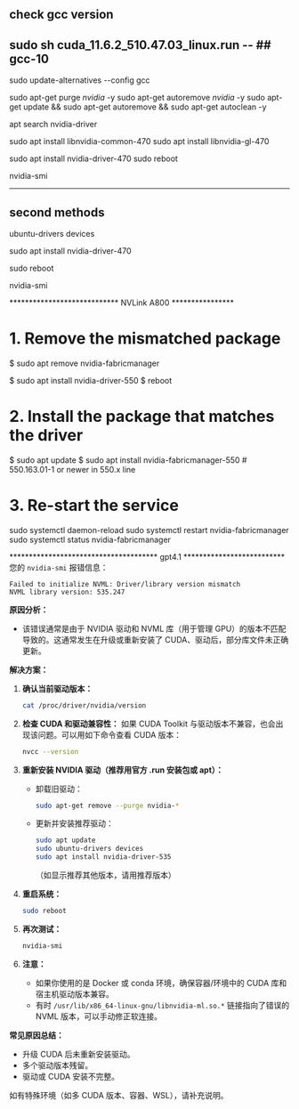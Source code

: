 ## check gcc version
## sudo sh cuda_11.6.2_510.47.03_linux.run -- ## gcc-10 ##
sudo update-alternatives --config gcc

sudo apt-get purge *nvidia* -y
sudo apt-get autoremove *nvidia* -y
sudo apt-get update && sudo apt-get autoremove && sudo apt-get autoclean -y


apt search nvidia-driver


sudo apt install libnvidia-common-470
sudo apt install libnvidia-gl-470


sudo apt install nvidia-driver-470
sudo reboot

nvidia-smi

********************************************
## second methods

ubuntu-drivers devices

sudo apt install nvidia-driver-470

sudo reboot

nvidia-smi

****************************     NVLink A800     ****************
# 1. Remove the mismatched package
$ sudo apt remove nvidia-fabricmanager

$ sudo apt install nvidia-driver-550
$ reboot

# 2. Install the package that matches the driver
$ sudo apt update
$ sudo apt install nvidia-fabricmanager-550  # 550.163.01-1 or newer in 550.x line

# 3. Re-start the service
sudo systemctl daemon-reload
sudo systemctl restart nvidia-fabricmanager
sudo systemctl status  nvidia-fabricmanager

************************************** gpt4.1 **************************
您的 `nvidia-smi` 报错信息：

```
Failed to initialize NVML: Driver/library version mismatch
NVML library version: 535.247
```

**原因分析：**
- 该错误通常是由于 NVIDIA 驱动和 NVML 库（用于管理 GPU）的版本不匹配导致的。这通常发生在升级或重新安装了 CUDA、驱动后，部分库文件未正确更新。

**解决方案：**

1. **确认当前驱动版本：**
   ```bash
   cat /proc/driver/nvidia/version
   ```

2. **检查 CUDA 和驱动兼容性：**
   如果 CUDA Toolkit 与驱动版本不兼容，也会出现该问题。可以用如下命令查看 CUDA 版本：
   ```bash
   nvcc --version
   ```

3. **重新安装 NVIDIA 驱动（推荐用官方 .run 安装包或 apt）：**
   - 卸载旧驱动：
     ```bash
     sudo apt-get remove --purge nvidia-*
     ```
   - 更新并安装推荐驱动：
     ```bash
     sudo apt update
     sudo ubuntu-drivers devices
     sudo apt install nvidia-driver-535
     ```
     （如显示推荐其他版本，请用推荐版本）

4. **重启系统：**
   ```bash
   sudo reboot
   ```

5. **再次测试：**
   ```bash
   nvidia-smi
   ```

6. **注意：**
   - 如果你使用的是 Docker 或 conda 环境，确保容器/环境中的 CUDA 库和宿主机驱动版本兼容。
   - 有时 `/usr/lib/x86_64-linux-gnu/libnvidia-ml.so.*` 链接指向了错误的 NVML 版本，可以手动修正软连接。

**常见原因总结：**
- 升级 CUDA 后未重新安装驱动。
- 多个驱动版本残留。
- 驱动或 CUDA 安装不完整。

如有特殊环境（如多 CUDA 版本、容器、WSL），请补充说明。











